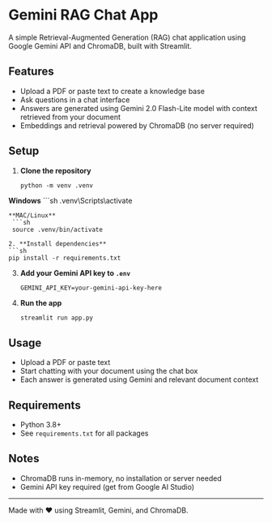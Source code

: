 # Gemini RAG Chat App

A simple Retrieval-Augmented Generation (RAG) chat application using Google Gemini API and ChromaDB, built with Streamlit.

## Features
- Upload a PDF or paste text to create a knowledge base
- Ask questions in a chat interface
- Answers are generated using Gemini 2.0 Flash-Lite model with context retrieved from your document
- Embeddings and retrieval powered by ChromaDB (no server required)

## Setup
1. **Clone the repository**
    ```
    python -m venv .venv
    ````

**Windows**
    ```sh
   .venv\Scripts\activate
   ```
**MAC/Linux**
    ```sh
    source .venv/bin/activate

2. **Install dependencies**
   ```sh
   pip install -r requirements.txt
   ```
3. **Add your Gemini API key to `.env`**
   ```
   GEMINI_API_KEY=your-gemini-api-key-here
   ```
4. **Run the app**
   ```sh
   streamlit run app.py
   ```

## Usage
- Upload a PDF or paste text
- Start chatting with your document using the chat box
- Each answer is generated using Gemini and relevant document context

## Requirements
- Python 3.8+
- See `requirements.txt` for all packages

## Notes
- ChromaDB runs in-memory, no installation or server needed
- Gemini API key required (get from Google AI Studio)

---
Made with ❤️ using Streamlit, Gemini, and ChromaDB.
